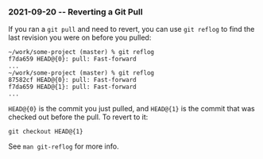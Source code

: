 ### 2021-09-20 -- Reverting a Git Pull

If you ran a `git pull` and need to revert, you can use `git reflog` to find
the last revision you were on before you pulled:

```
~/work/some-project (master) % git reflog
f7da659 HEAD@{0}: pull: Fast-forward
...
~/work/some-project (master) % git reflog
87582cf HEAD@{0}: pull: Fast-forward
f7da659 HEAD@{1}: pull: Fast-forward
...
```

`HEAD@{0}` is the commit you just pulled, and `HEAD@{1}` is the commit that
was checked out before the pull. To revert to it:

```
git checkout HEAD@{1}
```

See `man git-reflog` for more info.
